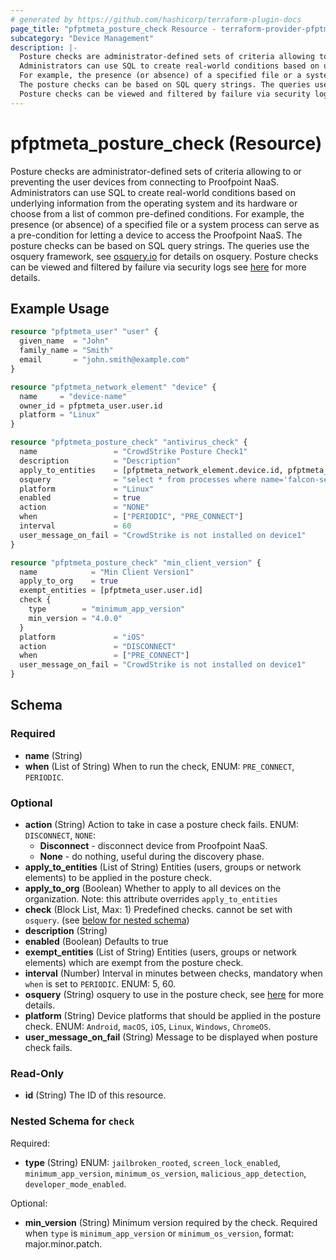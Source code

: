 ```yaml
---
# generated by https://github.com/hashicorp/terraform-plugin-docs
page_title: "pfptmeta_posture_check Resource - terraform-provider-pfptmeta"
subcategory: "Device Management"
description: |-
  Posture checks are administrator-defined sets of criteria allowing to or preventing the user devices from connecting to Proofpoint NaaS.
  Administrators can use SQL to create real-world conditions based on underlying information from the operating system and its hardware or choose from a list of common pre-defined conditions.
  For example, the presence (or absence) of a specified file or a system process can serve as a pre-condition for letting a device to access the Proofpoint NaaS.
  The posture checks can be based on SQL query strings. The queries use the osquery framework, see osquery.io https://osquery.io/ for details on osquery.
  Posture checks can be viewed and filtered by failure via security logs see here https://help.metanetworks.com/knowledgebase/posture_checks for more details.
---
```


# pfptmeta_posture_check (Resource)

Posture checks are administrator-defined sets of criteria allowing to or preventing the user devices from connecting to Proofpoint NaaS.
Administrators can use SQL to create real-world conditions based on underlying information from the operating system and its hardware or choose from a list of common pre-defined conditions.
For example, the presence (or absence) of a specified file or a system process can serve as a pre-condition for letting a device to access the Proofpoint NaaS.
The posture checks can be based on SQL query strings. The queries use the osquery framework, see [osquery.io](https://osquery.io/) for details on osquery.
Posture checks can be viewed and filtered by failure via security logs see [here](https://help.metanetworks.com/knowledgebase/posture_checks) for more details.

## Example Usage

```terraform
resource "pfptmeta_user" "user" {
  given_name  = "John"
  family_name = "Smith"
  email       = "john.smith@example.com"
}

resource "pfptmeta_network_element" "device" {
  name     = "device-name"
  owner_id = pfptmeta_user.user.id
  platform = "Linux"
}

resource "pfptmeta_posture_check" "antivirus_check" {
  name                 = "CrowdStrike Posture Check1"
  description          = "Description"
  apply_to_entities    = [pfptmeta_network_element.device.id, pfptmeta_user.user.id]
  osquery              = "select * from processes where name='falcon-sensor' and state='S';"
  platform             = "Linux"
  enabled              = true
  action               = "NONE"
  when                 = ["PERIODIC", "PRE_CONNECT"]
  interval             = 60
  user_message_on_fail = "CrowdStrike is not installed on device1"
}

resource "pfptmeta_posture_check" "min_client_version" {
  name            = "Min Client Version1"
  apply_to_org    = true
  exempt_entities = [pfptmeta_user.user.id]
  check {
    type        = "minimum_app_version"
    min_version = "4.0.0"
  }
  platform             = "iOS"
  action               = "DISCONNECT"
  when                 = ["PRE_CONNECT"]
  user_message_on_fail = "CrowdStrike is not installed on device1"
}
```

<!-- schema generated by tfplugindocs -->
## Schema

### Required

- **name** (String)
- **when** (List of String) When to run the check, ENUM: `PRE_CONNECT`, `PERIODIC`.

### Optional

- **action** (String) Action to take in case a posture check fails. ENUM: `DISCONNECT`, `NONE`:
	- **Disconnect** - disconnect device from Proofpoint NaaS.
	- **None** - do nothing, useful during the discovery phase.
- **apply_to_entities** (List of String) Entities (users, groups or network elements) to be applied in the posture check.
- **apply_to_org** (Boolean) Whether to apply to all devices on the organization. Note: this attribute overrides `apply_to_entities`
- **check** (Block List, Max: 1) Predefined checks. cannot be set with `osquery`. (see [below for nested schema](#nestedblock--check))
- **description** (String)
- **enabled** (Boolean) Defaults to true
- **exempt_entities** (List of String) Entities (users, groups or network elements) which are exempt from the posture check.
- **interval** (Number) Interval in minutes between checks, mandatory when `when` is set to `PERIODIC`. ENUM: 5, 60.
- **osquery** (String) osquery to use in the posture check, see [here](https://osquery.io/) for more details.
- **platform** (String) Device platforms that should be applied in the posture check. ENUM: `Android`, `macOS`, `iOS`, `Linux`, `Windows`, `ChromeOS`.
- **user_message_on_fail** (String) Message to be displayed when posture check fails.

### Read-Only

- **id** (String) The ID of this resource.

<a id="nestedblock--check"></a>
### Nested Schema for `check`

Required:

- **type** (String) ENUM: `jailbroken_rooted`, `screen_lock_enabled`, `minimum_app_version`, `minimum_os_version`, `malicious_app_detection`, `developer_mode_enabled`.

Optional:

- **min_version** (String) Minimum version required by the check. Required when `type` is `minimum_app_version` or `minimum_os_version`, format: major.minor.patch.
